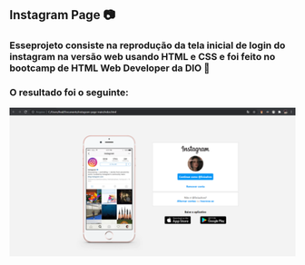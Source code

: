 ## Instagram Page :camera:
### Esseprojeto consiste na reprodução da tela inicial de login do instagram na versão web usando HTML e CSS e foi feito no bootcamp de HTML Web Developer da DIO :yellow_heart: 
### O resultado foi o seguinte:
![Projeto Final](img/projetofinal.png)
